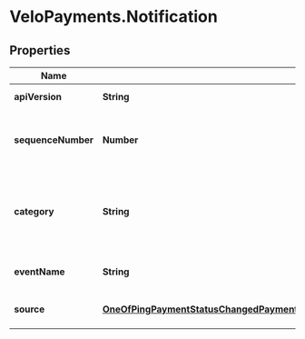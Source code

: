 # VeloPayments.Notification

## Properties

Name | Type | Description | Notes
------------ | ------------- | ------------- | -------------
**apiVersion** | **String** | The API version of the notification schema | 
**sequenceNumber** | **Number** | This is a payor specific sequence number starting at 1 for the first notification sent | 
**category** | **String** | The category that the notification relates to. One of \&quot;payment\&quot;, \&quot;payee\&quot;, \&quot;debit\&quot; or \&quot;system\&quot; | 
**eventName** | **String** | The name of event that led to this notification | 
**source** | [**OneOfPingPaymentStatusChangedPaymentRejectedOrReturnedOnboardingStatusChangedPayableStatusChangedPayeeDetailsChangedDebitStatusChanged**](OneOfPingPaymentStatusChangedPaymentRejectedOrReturnedOnboardingStatusChangedPayableStatusChangedPayeeDetailsChangedDebitStatusChanged.md) | One of the available set of source event payloads | [optional] 



